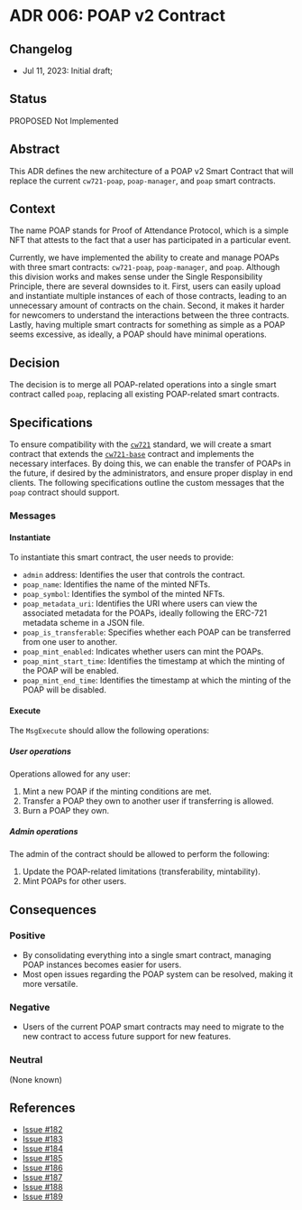 # ADR 006: POAP v2 Contract

## Changelog

- Jul 11, 2023: Initial draft;

## Status
PROPOSED Not Implemented

## Abstract
This ADR defines the new architecture of a POAP v2 Smart Contract that will replace the current `cw721-poap`, `poap-manager`, and `poap` smart contracts.

## Context
The name POAP stands for Proof of Attendance Protocol, which is a simple NFT that attests to the fact that a user has participated in a particular event.

Currently, we have implemented the ability to create and manage POAPs with three smart contracts: `cw721-poap`, `poap-manager`, and `poap`. Although this division works and makes sense under the Single Responsibility Principle, there are several downsides to it. First, users can easily upload and instantiate multiple instances of each of those contracts, leading to an unnecessary amount of contracts on the chain. Second, it makes it harder for newcomers to understand the interactions between the three contracts. Lastly, having multiple smart contracts for something as simple as a POAP seems excessive, as ideally, a POAP should have minimal operations.

## Decision
The decision is to merge all POAP-related operations into a single smart contract called `poap`, replacing all existing POAP-related smart contracts.

## Specifications
To ensure compatibility with the [`cw721`](https://github.com/CosmWasm/cw-nfts/blob/main/packages/cw721) standard, we will create a smart contract that extends the [`cw721-base`](https://github.com/CosmWasm/cw-nfts/tree/main/contracts/cw721-base) contract and implements the necessary interfaces. By doing this, we can enable the transfer of POAPs in the future, if desired by the administrators, and ensure proper display in end clients. The following specifications outline the custom messages that the `poap` contract should support.

### Messages

#### Instantiate
To instantiate this smart contract, the user needs to provide:

* `admin` address: Identifies the user that controls the contract.
* `poap_name`: Identifies the name of the minted NFTs.
* `poap_symbol`: Identifies the symbol of the minted NFTs.
* `poap_metadata_uri`: Identifies the URI where users can view the associated metadata for the POAPs, ideally following the ERC-721 metadata scheme in a JSON file.
* `poap_is_transferable`: Specifies whether each POAP can be transferred from one user to another.
* `poap_mint_enabled`: Indicates whether users can mint the POAPs.
* `poap_mint_start_time`: Identifies the timestamp at which the minting of the POAP will be enabled.
* `poap_mint_end_time`: Identifies the timestamp at which the minting of the POAP will be disabled.

#### Execute
The `MsgExecute` should allow the following operations:

##### User operations
Operations allowed for any user:

1. Mint a new POAP if the minting conditions are met.
2. Transfer a POAP they own to another user if transferring is allowed.
3. Burn a POAP they own.

##### Admin operations
The admin of the contract should be allowed to perform the following:

1. Update the POAP-related limitations (transferability, mintability).
2. Mint POAPs for other users.

## Consequences

### Positive
* By consolidating everything into a single smart contract, managing POAP instances becomes easier for users.
* Most open issues regarding the POAP system can be resolved, making it more versatile.

### Negative
* Users of the current POAP smart contracts may need to migrate to the new contract to access future support for new features.

### Neutral
(None known)

## References
* [Issue #182](https://github.com/desmos-labs/desmos-contracts/issues/182)
* [Issue #183](https://github.com/desmos-labs/desmos-contracts/issues/183)
* [Issue #184](https://github.com/desmos-labs/desmos-contracts/issues/184)
* [Issue #185](https://github.com/desmos-labs/desmos-contracts/issues/185)
* [Issue #186](https://github.com/desmos-labs/desmos-contracts/issues/186)
* [Issue #187](https://github.com/desmos-labs/desmos-contracts/issues/187)
* [Issue #188](https://github.com/desmos-labs/desmos-contracts/issues/188)
* [Issue #189](https://github.com/desmos-labs/desmos-contracts/issues/189)
